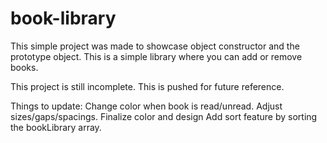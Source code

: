 # book-library

This simple project was made to showcase object constructor and the prototype object. This is a simple library where you can add or remove books.

This project is still incomplete. This is pushed for future reference.

Things to update:
Change color when book is read/unread.
Adjust sizes/gaps/spacings.
Finalize color and design
Add sort feature by sorting the bookLibrary array.
